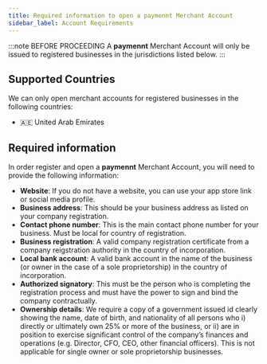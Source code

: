 ```yaml
---
title: Required information to open a paymennt Merchant Account
sidebar_label: Account Requirements
---
```


:::note BEFORE PROCEEDING
A **paymennt** Merchant Account will only be issued to registered businesses in the jurisdictions listed below.
:::

## Supported Countries

We can only open merchant accounts for registered businesses in the following countries:

- 🇦🇪 United Arab Emirates

## Required information

In order register and open a **paymennt** Merchant Account, you will need to provide the following information:

- **Website**: If you do not have a website, you can use your app store link or social media profile.
- **Business address**: This should be your business address as listed on your company registration.
- **Contact phone number**: This is the main contact phone number for your business. Must be local for country of registration.
- **Business registration**: A valid company registration certificate from a company reigstration authority in the country of incorporation.
- **Local bank account**: A valid bank account in the name of the business (or owner in the case of a sole proprietorship) in the country of incorporation.
- **Authorized signatory**: This must be the person who is completing the registration process and must have the power to sign and bind the company contractually.
- **Ownership details**: We require a copy of a government issued id clearly showing the name, date of birth, and nationality of all persons who i) directly or ultimately own 25% or more of the business, or ii) are in position to exercise significant control of the company’s finances and operations (e.g. Director, CFO, CEO, other financial officers). This is not applicable for single owner or sole proprietorship businesses.
